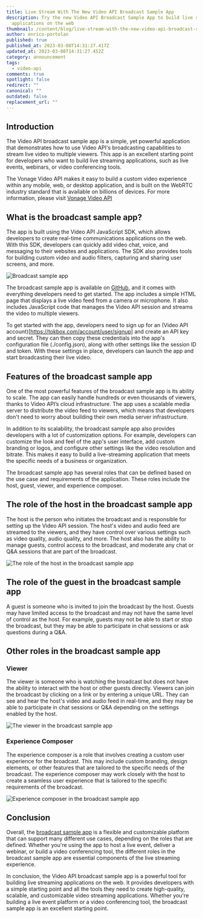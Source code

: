 ```yaml
---
title: Live Stream With The New Video API Broadcast Sample App
description: Try the new Video API Broadcast Sample App to build live streaming
  applications on the web
thumbnail: /content/blog/live-stream-with-the-new-video-api-broadcast-sample-app/video-broadcast-app.png
author: enrico-portolan
published: true
published_at: 2023-03-08T14:31:27.417Z
updated_at: 2023-03-08T14:31:27.452Z
category: announcement
tags:
  - video-api
comments: true
spotlight: false
redirect: ""
canonical: ""
outdated: false
replacement_url: ""
---
```

## Introduction

The Video API broadcast sample app is a simple, yet powerful application that demonstrates how to use Video API's broadcasting capabilities to stream live video to multiple viewers. This app is an excellent starting point for developers who want to build live streaming applications, such as live events, webinars, or video conferencing tools.

The Vonage Video API makes it easy to build a custom video experience within any mobile, web, or desktop application, and is built on the WebRTC industry standard that is available on billions of devices. For more information, please visit [Vonage Video API](https://www.vonage.com/communications-apis/video/)

## What is the broadcast sample app?

The app is built using the Video API JavaScript SDK, which allows developers to create real-time communications applications on the web. With this SDK, developers can quickly add video chat, voice, and messaging to their websites and applications. The SDK also provides tools for building custom video and audio filters, capturing and sharing user screens, and more.

![Broadcast sample app](/content/blog/download-and-try-the-new-video-api-broadcast-sample-app/start_broadcast.png)

The broadcast sample app is available on [GitHub](https://github.com/opentok/broadcast-sample-app), and it comes with everything developers need to get started. The app includes a simple HTML page that displays a live video feed from a camera or microphone. It also includes JavaScript code that manages the Video API session and streams the video to multiple viewers.

To get started with the app, developers need to sign up for an (Video API account)\[https://tokbox.com/account/user/signup] and create an API key and secret. They can then copy these credentials into the app's configuration file (./config.json), along with other settings like the session ID and token. With these settings in place, developers can launch the app and start broadcasting their live video.

## Features of the broadcast sample app

One of the most powerful features of the broadcast sample app is its ability to scale. The app can easily handle hundreds or even thousands of viewers, thanks to Video API’s cloud infrastructure. The app uses a scalable media server to distribute the video feed to viewers, which means that developers don't need to worry about building their own media server infrastructure.

In addition to its scalability, the broadcast sample app also provides developers with a lot of customization options. For example, developers can customize the look and feel of the app's user interface, add custom branding or logos, and configure other settings like the video resolution and bitrate. This makes it easy to build a live-streaming application that meets the specific needs of a business or organization.

The broadcast sample app has several roles that can be defined based on the use case and requirements of the application. These roles include the host, guest, viewer, and experience composer.

## The role of the host in the broadcast sample app

The host is the person who initiates the broadcast and is responsible for setting up the Video API session. The host's video and audio feed are streamed to the viewers, and they have control over various settings such as video quality, audio quality, and more. The host also has the ability to manage guests, control access to the broadcast, and moderate any chat or Q&A sessions that are part of the broadcast.

![The role of the host in the broadcast sample app](/content/blog/download-and-try-the-new-video-api-broadcast-sample-app/host.jpg)

## The role of the guest in the broadcast sample app

A guest is someone who is invited to join the broadcast by the host. Guests may have limited access to the broadcast and may not have the same level of control as the host. For example, guests may not be able to start or stop the broadcast, but they may be able to participate in chat sessions or ask questions during a Q&A.

## Other roles in the broadcast sample app

### Viewer

The viewer is someone who is watching the broadcast but does not have the ability to interact with the host or other guests directly. Viewers can join the broadcast by clicking on a link or by entering a unique URL. They can see and hear the host's video and audio feed in real-time, and they may be able to participate in chat sessions or Q&A depending on the settings enabled by the host.

![The viewer in the broadcast sample app](/content/blog/try-the-new-video-api-broadcast-sample-app/viewer.jpg)

### Experience Composer

The experience composer is a role that involves creating a custom user experience for the broadcast. This may include custom branding, design elements, or other features that are tailored to the specific needs of the broadcast. The experience composer may work closely with the host to create a seamless user experience that is tailored to the specific requirements of the broadcast.

![Experience composer in the broadcast sample app](/content/blog/download-and-try-the-new-video-api-broadcast-sample-app/experience_composer.png)

## Conclusion

Overall, the [broadcast sample app]([https://github.com/nexmo-se/broadcast-sample-app) is a flexible and customizable platform that can support many different use cases, depending on the roles that are defined. Whether you're using the app to host a live event, deliver a webinar, or build a video conferencing tool, the different roles in the broadcast sample app are essential components of the live streaming experience.

In conclusion, the Video API broadcast sample app is a powerful tool for building live streaming applications on the web. It provides developers with a simple starting point and all the tools they need to create high-quality, scalable, and customizable video streaming applications. Whether you're building a live event platform or a video conferencing tool, the broadcast sample app is an excellent starting point.